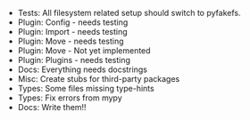- Tests: All filesystem related setup should switch to pyfakefs.
- Plugin: Config - needs testing
- Plugin: Import - needs testing
- Plugin: Move - needs testing
- Plugin: Move - Not yet implemented
- Plugin: Plugins - needs testing
- Docs: Everything needs docstrings
- Misc: Create stubs for third-party packages
- Types: Some files missing type-hints
- Types: Fix errors from mypy
- Docs: Write them!!